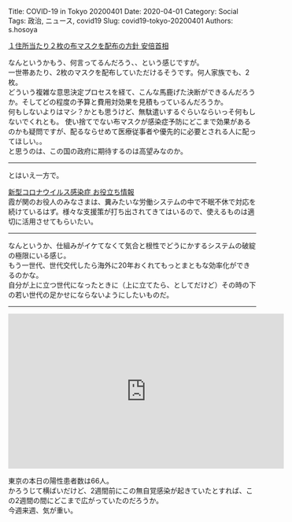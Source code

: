 Title: COVID-19 in Tokyo 20200401
Date: 2020-04-01
Category: Social
Tags: 政治, ニュース, covid19
Slug: covid19-tokyo-20200401
Authors: s.hosoya

[１住所当たり２枚の布マスクを配布の方針 安倍首相](https://www3.nhk.or.jp/news/html/20200401/k10012362911000.html)  

なんというかもう、何言ってるんだろう、、という感じですが。  
一世帯あたり、2枚のマスクを配布していただけるそうです。何人家族でも、2枚。  
どういう複雑な意思決定プロセスを経て、こんな馬鹿げた決断ができるんだろうか。そしてどの程度の予算と費用対効果を見積もっているんだろうか。  
何もしないよりはマシ？かとも思うけど、無駄遣いするぐらいならいっそ何もしないでくれとも。
使い捨てでない布マスクが感染症予防にどこまで効果があるのかも疑問ですが、配るならせめて医療従事者や優先的に必要とされる人に配ってほしい。。  
と思うのは、この国の政府に期待するのは高望みなのか。

---

とはいえ一方で。

[新型コロナウイルス感染症 お役立ち情報](https://www.kantei.go.jp/jp/pages/coronavirus_index.html)  
霞が関のお役人のみなさまは、糞みたいな労働システムの中で不眠不休で対応を続けているはず。様々な支援策が打ち出されてきてはいるので、使えるものは適切に活用させてもらいたい。

---

なんというか、仕組みがイケてなくて気合と根性でどうにかするシステムの破綻の極限にいる感じ。  
もう一世代、世代交代したら海外に20年おくれてもっとまともな効率化ができるのかな。  
自分が上に立つ世代になったときに（上に立てたら、としてだけど）その時の下の若い世代の足かせにならないようにしたいものだ。

---

<iframe width="560" height="315" src="https://stopcovid19.metro.tokyo.lg.jp/cards/number-of-confirmed-cases?embed=true" frameborder="0"></iframe>

東京の本日の陽性患者数は66人。  
かろうじて横ばいだけど、2週間前にこの無自覚感染が起きていたとすれば、この2週間の間にどこまで広がっていたのだろうか。  
今週来週、気が重い。
